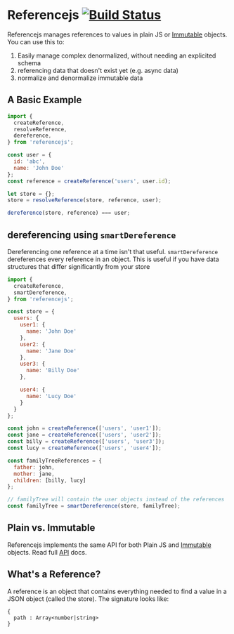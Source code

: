 # Referencejs [![Build Status](https://travis-ci.org/mindblight/referencejs.svg?branch=master)](https://travis-ci.org/mindblight/referencejs)

Referencejs manages references to values in plain JS or [Immutable](https://facebook.github.io/immutable-js/) objects. You can use this to:

1. Easily manage complex denormalized, without needing an explicited schema
3. referencing data that doesn't exist yet (e.g. async data)
4. normalize and denormalize immutable data

## A Basic Example

```js
import {
  createReference,
  resolveReference,
  dereference,
} from 'referencejs';

const user = {
  id: 'abc',
  name: 'John Doe'
};
const reference = createReference('users', user.id);

let store = {};
store = resolveReference(store, reference, user);

dereference(store, reference) === user;
```

## dereferencing using `smartDereference`
Dereferencing one reference at a time isn't that useful. `smartDereference` dereferences
every reference in an object. This is useful if you have data structures that differ
significantly from your store

```js
import {
  createReference,
  smartDereference,
} from 'referencejs';

const store = {
  users: {
    user1: {
      name: 'John Doe'
    },
    user2: {
      name: 'Jane Doe'
    },
    user3: {
      name: 'Billy Doe'
    },

    user4: {
      name: 'Lucy Doe'
    }
  }
};

const john = createReference(['users', 'user1']);
const jane = createReference(['users', 'user2']);
const billy = createReference(['users', 'user3']);
const lucy = createReference(['users', 'user4']);

const familyTreeReferences = {
  father: john,
  mother: jane,
  children: [billy, lucy]
};

// familyTree will contain the user objects instead of the references  
const familyTree = smartDereference(store, familyTree);
```

## Plain vs. Immutable
Referencejs implements the same API for both Plain JS and [Immutable](https://facebook.github.io/immutable-js/) objects.
Read full [API](docs/README.md) docs.

## What's a Reference?
A reference is an object that contains everything needed to find a value in a JSON object (called the store).
The signature looks like:

    {
      path : Array<number|string>
    }
